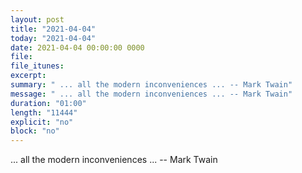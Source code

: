 ```yaml
---
layout: post
title: "2021-04-04"
today: "2021-04-04"
date: 2021-04-04 00:00:00 0000
file:
file_itunes:
excerpt:
summary: " ... all the modern inconveniences ... -- Mark Twain"
message: " ... all the modern inconveniences ... -- Mark Twain"
duration: "01:00"
length: "11444"
explicit: "no"
block: "no"
---
```

 ... all the modern inconveniences ... -- Mark Twain

